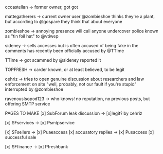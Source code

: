 cccastellan -> 
    former owner, got got

mattegatherers -> 
    current owner
    user @zombieshoe thinks they're a plant, but according to @gospare they think that about everyone

zombieshoe ->
    annoying presence
    will call anyone undercover police
    known as "tin foil hat" to @vtiwep

sideney ->
    sells accesses but is often accused of being fake in the comments
    has recently been officially accused by @TTime

TTime ->
    got scammed by @sideney
    reported it

TOPFRESH ->
    carder
    known, or at least believed, to be legit

cehriz ->
    tries to open genuine discussion about researchers and law enforcement on site
    "well, probably, not our fault if you're stupid"
    interrupted by @zombieshoe

ravenousIsopod123 ->
    who knows!
    no reputation, no previous posts, but offering SMTP service



PAGES TO MAKE
[x] SubForum leak discussion
    -> [x]legit? by cehriz

[x] SFservices
    -> [x] Psmtpservice

[x] SFsellers
    -> [x] Puaeaccess
        [x] accusatory replies
    -> [x] Pusaccess
        [x] successful sale

[x] SFfinance
    -> [x] Pfreshbank
